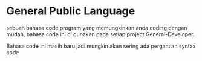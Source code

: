 # General Public Language

sebuah bahasa code program yang memungkinkan anda coding dengan mudah, bahasa code ini di gunakan pada setiap project General-Developer.

Bahasa code ini masih baru jadi mungkin akan sering ada pergantian syntax code
